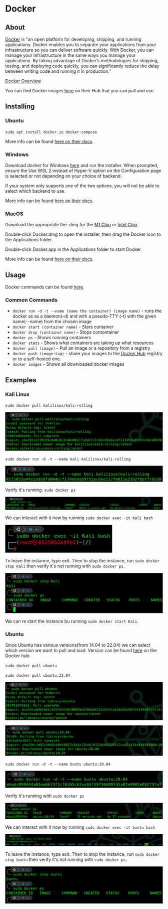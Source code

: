 # Docker

## About

[Docker](https://www.docker.com/) is "an open platform for developing, shipping, and running applications. Docker enables you to separate your applications from your infrastructure so you can deliver software quickly. With Docker, you can manage your infrastructure in the same ways you manage your applications. By taking advantage of Docker’s methodologies for shipping, testing, and deploying code quickly, you can significantly reduce the delay between writing code and running it in production."&#x20;

[Docker Overview](https://docs.docker.com/get-started/overview/)

You can find Docker images [here](https://hub.docker.com/) on their Hub that you can pull and use.

## Installing

### Ubuntu

`sudo apt install docker.io docker-compose`

More info can be found [here on their docs](https://docs.docker.com/desktop/linux/install/).

### Windows

Download docker for Windows [here](https://desktop.docker.com/win/main/amd64/Docker%20Desktop%20Installer.exe) and run the installer. When prompted, ensure the Use WSL 2 instead of Hyper-V option on the Configuration page is selected or not depending on your choice of backend.

If your system only supports one of the two options, you will not be able to select which backend to use.

More info can be found [here on their docs](https://docs.docker.com/desktop/windows/install/).

### MacOS

Download the appropriate the .dmg for the [M1 Chip](https://desktop.docker.com/mac/main/arm64/Docker.dmg?utm\_source=docker\&utm\_medium=webreferral\&utm\_campaign=docs-driven-download-mac-arm64) or [Intel Chip](https://desktop.docker.com/mac/main/amd64/Docker.dmg?utm\_source=docker\&utm\_medium=webreferral\&utm\_campaign=docs-driven-download-mac-amd64).&#x20;

Double-click Docker.dmg to open the installer, then drag the Docker icon to the Applications folder.

Double-click Docker.app in the Applications folder to start Docker.

More info can be found [here on their docs](https://docs.docker.com/desktop/mac/install/).

## Usage

Docker commands can be found [here](https://docs.docker.com/engine/reference/commandline/cli/).

### Common Commands

* `docker run -d -t --name (name the container) (image name)` - runs the docker as as a daemon(-d) and with a pseudo-TTY (-t) with the given name(--name) from the chosen image
* `docker start (container name)` - Stars container
* `docker drop (container name)` - Stops contontainer
* `docker ps` - Shows running containers
* `docker stats` - Shows what containers are taking up what resources
* `docker pull (image)` - Pull an image or a repository from a registry
* `docker push (image:tag)` - share your images to the [Docker Hub](https://hub.docker.com/) registry or to a self-hosted one.
* `docker images` - Shows all downloaded docker images

## Examples

### Kali Linux

`sudo docker pull kalilinux/kali-rolling`

![](<../../.gitbook/assets/image (225).png>)

`sudo docker run -d -t --name kali kalilinux/kali-rolling`

![](<../../.gitbook/assets/image (58).png>)

Verify it's running. `sudo docker ps`

![](<../../.gitbook/assets/image (136).png>)

We can interact with it now by running `sudo docker exec -it Kali bash`

![](<../../.gitbook/assets/image (208).png>)

To leave the instance, type exit. Then to stop the instance, run `sudo docker stop Kali` then verify it's not running with `sudo docker ps`.

![](<../../.gitbook/assets/image (214).png>)

We can re start the instance bu running `sudo docker start Kali`.

### Ubuntu

Since Ubuntu has various versions(from 14.04 to 22.04) we can select which version we want to pull and load. Version can be found [here](https://hub.docker.com/\_/ubuntu) on the Docker hub.

`sudo docker pull ubuntu`

`sudo docker pull ubuntu:22.04`

![](<../../.gitbook/assets/image (203).png>)

![](<../../.gitbook/assets/image (62).png>)

`sudo docker run -d -t --name buntu ubuntu:20.04`

![](<../../.gitbook/assets/image (34).png>)

Verify it's running with `sudo docker ps`

![](<../../.gitbook/assets/image (59).png>)

We can interact with it now by running `sudo docker exec -it buntu bash`

![](<../../.gitbook/assets/image (211).png>)

To leave the instance, type exit. Then to stop the instance, run `sudo docker stop buntu` then verify it's not running with `sudo docker ps`.

![](<../../.gitbook/assets/image (201).png>)
